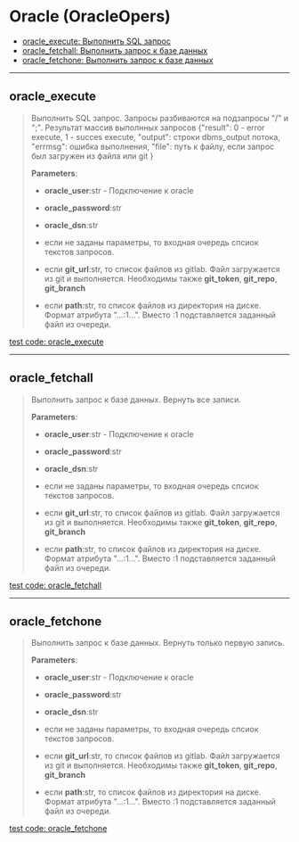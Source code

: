 # Oracle (OracleOpers)

- [oracle_execute: Выполнить SQL запрос](#oracle_execute)
- [oracle_fetchall: Выполнить запрос к базе данных](#oracle_fetchall)
- [oracle_fetchone: Выполнить запрос к базе данных](#oracle_fetchone)

---

## **oracle_execute**

>
> Выполнить SQL запрос. Запросы разбиваются на подзапросы "/" и ";". Результат массив выполнных запросов {"result": 0 - error execute, 1 - succes execute, "output": строки dbms_output потока, "errmsg": ошибка выполнения, "file": путь к файлу, если запрос был загружен из файла или git }
>
> **Parameters**:
>
> - **oracle_user**:str - Подключение к oracle
>
> - **oracle_password**:str
>
> - **oracle_dsn**:str
>
> - если не заданы параметры, то входная очередь спсиок текстов запросов.
>
> - если **git_url**:str, то список файлов из gitlab. Файл загружается из git и выполняется. Необходимы также **git_token**, **git_repo**, **git_branch**
>
> - если **path**:str, то список файлов из директория на диске. Формат атрибута "...:1...". Вместо :1 подставляется заданный файл из очереди.

[test code: oracle_execute](/tests/oracle/test_oracle_execute.py)

---

## **oracle_fetchall**

>
> Выполнить запрос к базе данных. Вернуть все записи.
>
> **Parameters**:
>
> - **oracle_user**:str - Подключение к oracle
>
> - **oracle_password**:str
>
> - **oracle_dsn**:str
>
> - если не заданы параметры, то входная очередь спсиок текстов запросов.
>
> - если **git_url**:str, то список файлов из gitlab. Файл загружается из git и выполняется. Необходимы также **git_token**, **git_repo**, **git_branch**
>
> - если **path**:str, то список файлов из директория на диске. Формат атрибута "...:1...". Вместо :1 подставляется заданный файл из очереди.

[test code: oracle_fetchall](/tests/oracle/test_oracle_fetchall.py)

---

## **oracle_fetchone**

>
> Выполнить запрос к базе данных. Вернуть только первую запись.
>
> **Parameters**:
>
> - **oracle_user**:str - Подключение к oracle
>
> - **oracle_password**:str
>
> - **oracle_dsn**:str
>
> - если не заданы параметры, то входная очередь спсиок текстов запросов.
>
> - если **git_url**:str, то список файлов из gitlab. Файл загружается из git и выполняется. Необходимы также **git_token**, **git_repo**, **git_branch**
>
> - если **path**:str, то список файлов из директория на диске. Формат атрибута "...:1...". Вместо :1 подставляется заданный файл из очереди.

[test code: oracle_fetchone](/tests/oracle/test_oracle_fetchone.py)
